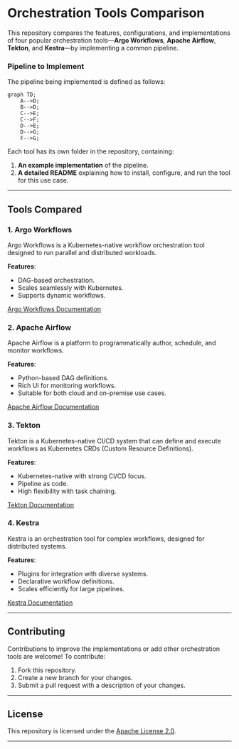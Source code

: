 # Orchestration Tools Comparison

This repository compares the features, configurations, and implementations of four popular orchestration tools—**Argo Workflows**, **Apache Airflow**, **Tekton**, and **Kestra**—by implementing a common pipeline.

### Pipeline to Implement

The pipeline being implemented is defined as follows:

```mermaid
graph TD;
    A-->D;
    B-->D;
    C-->E;
    C-->F;
    D-->E;
    D-->G;
    F-->G;
```

Each tool has its own folder in the repository, containing:
1. **An example implementation** of the pipeline.
2. **A detailed README** explaining how to install, configure, and run the tool for this use case.

---

## Tools Compared

### 1. Argo Workflows
Argo Workflows is a Kubernetes-native workflow orchestration tool designed to run parallel and distributed workloads.

**Features**:
- DAG-based orchestration.
- Scales seamlessly with Kubernetes.
- Supports dynamic workflows.

[Argo Workflows Documentation](https://argoproj.github.io/argo-workflows/)

### 2. Apache Airflow
Apache Airflow is a platform to programmatically author, schedule, and monitor workflows.

**Features**:
- Python-based DAG definitions.
- Rich UI for monitoring workflows.
- Suitable for both cloud and on-premise use cases.

[Apache Airflow Documentation](https://airflow.apache.org/)

### 3. Tekton
Tekton is a Kubernetes-native CI/CD system that can define and execute workflows as Kubernetes CRDs (Custom Resource Definitions).

**Features**:
- Kubernetes-native with strong CI/CD focus.
- Pipeline as code.
- High flexibility with task chaining.

[Tekton Documentation](https://tekton.dev/)

### 4. Kestra
Kestra is an orchestration tool for complex workflows, designed for distributed systems.

**Features**:
- Plugins for integration with diverse systems.
- Declarative workflow definitions.
- Scales efficiently for large pipelines.

[Kestra Documentation](https://kestra.io/)


---

## Contributing

Contributions to improve the implementations or add other orchestration tools are welcome! To contribute:
1. Fork this repository.
2. Create a new branch for your changes.
3. Submit a pull request with a description of your changes.

---

## License

This repository is licensed under the [Apache License 2.0](LICENSE).

---